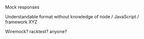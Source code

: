 Mock responses

Understandable format without knowledge of node / JavaScript / framework XYZ

Wiremock? racktest? anyone?